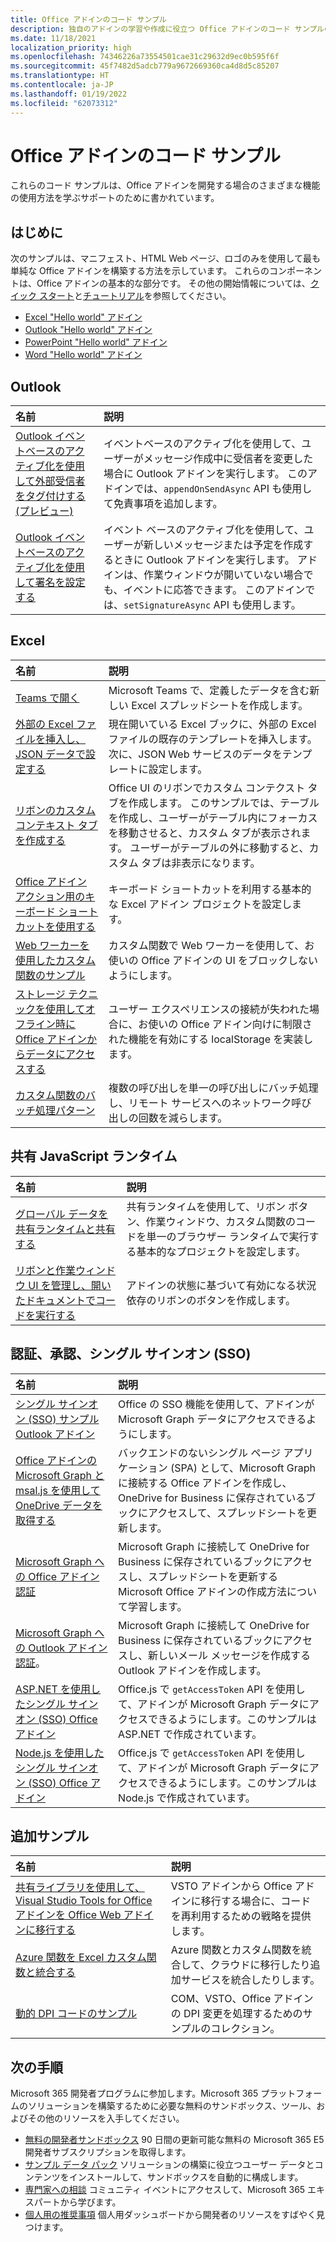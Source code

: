 ```yaml
---
title: Office アドインのコード サンプル
description: 独自のアドインの学習や作成に役立つ Office アドインのコード サンプルの一覧。
ms.date: 11/18/2021
localization_priority: high
ms.openlocfilehash: 74346226a73554501cae31c29632d9ec0b595f6f
ms.sourcegitcommit: 45f7482d5adcb779a9672669360ca4d8d5c85207
ms.translationtype: HT
ms.contentlocale: ja-JP
ms.lasthandoff: 01/19/2022
ms.locfileid: "62073312"
---
```

# <a name="office-add-in-code-samples"></a>Office アドインのコード サンプル

これらのコード サンプルは、Office アドインを開発する場合のさまざまな機能の使用方法を学ぶサポートのために書かれています。

## <a name="getting-started"></a>はじめに

次のサンプルは、マニフェスト、HTML Web ページ、ロゴのみを使用して最も単純な Office アドインを構築する方法を示しています。 これらのコンポーネントは、Office アドインの基本的な部分です。 その他の開始情報については、[クイック スタート](../quickstarts/excel-quickstart-jquery.md)と[チュートリアル](/search/?terms=tutorial&scope=Office%20Add-ins)を参照してください。

* [Excel "Hello world" アドイン](https://github.com/OfficeDev/Office-Add-in-samples/tree/main/Samples/hello-world/excel-hello-world)
* [Outlook "Hello world" アドイン](https://github.com/OfficeDev/Office-Add-in-samples/tree/main/Samples/hello-world/outlook-hello-world)
* [PowerPoint "Hello world" アドイン](https://github.com/OfficeDev/Office-Add-in-samples/tree/main/Samples/hello-world/powerpoint-hello-world)
* [Word "Hello world" アドイン](https://github.com/OfficeDev/Office-Add-in-samples/tree/main/Samples/hello-world/word-hello-world)

## <a name="outlook"></a>Outlook

| 名前                | 説明         |
|:--------------------|:--------------------|
| [Outlook イベントベースのアクティブ化を使用して外部受信者をタグ付けする (プレビュー)](/samples/officedev/Office-Add-in-samples/outlook-add-in-tag-external-recipients) | イベントベースのアクティブ化を使用して、ユーザーがメッセージ作成中に受信者を変更した場合に Outlook アドインを実行します。 このアドインでは、`appendOnSendAsync` API も使用して免責事項を追加します。 |
| [Outlook イベントベースのアクティブ化を使用して署名を設定する](/samples/officedev/Office-Add-in-samples/outlook-add-in-set-signature/) | イベント ベースのアクティブ化を使用して、ユーザーが新しいメッセージまたは予定を作成するときに Outlook アドインを実行します。 アドインは、作業ウィンドウが開いていない場合でも、イベントに応答できます。 このアドインでは、`setSignatureAsync` API も使用します。 |

## <a name="excel"></a>Excel

| 名前                | 説明         |
|:--------------------|:--------------------|
| [Teams で開く](/samples/officedev/Office-Add-in-samples/office-excel-add-in-open-in-teams/) | Microsoft Teams で、定義したデータを含む新しい Excel スプレッドシートを作成します。|
| [外部の Excel ファイルを挿入し、JSON データで設定する](/samples/officedev/Office-Add-in-samples/excel-add-in-insert-external-file/)  | 現在開いている Excel ブックに、外部の Excel ファイルの既存のテンプレートを挿入します。 次に、JSON Web サービスのデータをテンプレートに設定します。 |
| [リボンのカスタム コンテキスト タブを作成する](/samples/officedev/Office-Add-in-samples/office-add-in-contextual-tabs/) | Office UI のリボンでカスタム コンテクスト タブを作成します。 このサンプルでは、テーブルを作成し、ユーザーがテーブル内にフォーカスを移動させると、カスタム タブが表示されます。 ユーザーがテーブルの外に移動すると、カスタム タブは非表示になります。 |
| [Office アドイン アクション用のキーボード ショートカットを使用する](/samples/officedev/Office-Add-in-samples/office-add-in-keyboard-shortcuts) | キーボード ショートカットを利用する基本的な Excel アドイン プロジェクトを設定します。 |
| [Web ワーカーを使用したカスタム関数のサンプル](/samples/officedev/Office-Add-in-samples/excel-custom-function-web-worker-pattern/) | カスタム関数で Web ワーカーを使用して、お使いの Office アドインの UI をブロックしないようにします。 |
| [ストレージ テクニックを使用してオフライン時に Office アドインからデータにアクセスする](/samples/officedev/Office-Add-in-samples/use-storage-techniques-to-access-data-from-an-office-add-in-when-offline/) | ユーザー エクスペリエンスの接続が失われた場合に、お使いの Office アドイン向けに制限された機能を有効にする localStorage を実装します。 |
| [カスタム関数のバッチ処理パターン](/samples/officedev/Office-Add-in-samples/excel-custom-function-batching-pattern/)| 複数の呼び出しを単一の呼び出しにバッチ処理し、リモート サービスへのネットワーク呼び出しの回数を減らします。|

## <a name="shared-javascript-runtime"></a>共有 JavaScript ランタイム

| 名前                | 説明         |
|:--------------------|:--------------------|
[グローバル データを共有ランタイムと共有する](/samples/officedev/Office-Add-in-samples/office-add-in-shared-runtime-global-data/) | 共有ランタイムを使用して、リボン ボタン、作業ウィンドウ、カスタム関数のコードを単一のブラウザー ランタイムで実行する基本的なプロジェクトを設定します。 |
| [リボンと作業ウィンドウ UI を管理し、開いたドキュメントでコードを実行する](/samples/officedev/Office-Add-in-samples/office-add-in-ribbon-task-pane-ui/) | アドインの状態に基づいて有効になる状況依存のリボンのボタンを作成します。 |

## <a name="authentication-authorization-and-single-sign-on-sso"></a>認証、承認、シングル サインオン (SSO)

| 名前                | 説明         |
|:--------------------|:--------------------|
| [シングル サインオン (SSO) サンプル Outlook アドイン](/samples/officedev/Office-Add-in-samples/outlook-add-in-sso-aspnet/) | Office の SSO 機能を使用して、アドインが Microsoft Graph データにアクセスできるようにします。|
| [Office アドインの Microsoft Graph と msal.js を使用して OneDrive データを取得する](/samples/officedev/Office-Add-in-samples/office-add-in-auth-graph-react/) | バックエンドのないシングル ページ アプリケーション (SPA) として、Microsoft Graph に接続する Office アドインを作成し、OneDrive for Business に保存されているブックにアクセスして、スプレッドシートを更新します。  |
| [Microsoft Graph への Office アドイン認証](/samples/officedev/Office-Add-in-samples/office-add-in-auth-aspnet-graph/) | Microsoft Graph に接続して OneDrive for Business に保存されているブックにアクセスし、スプレッドシートを更新する Microsoft Office アドインの作成方法について学習します。 |
| [Microsoft Graph への Outlook アドイン認証](/samples/officedev/Office-Add-in-samples/outlook-add-in-auth-aspnet-graph/)。 | Microsoft Graph に接続して OneDrive for Business に保存されているブックにアクセスし、新しいメール メッセージを作成する Outlook アドインを作成します。 |
| [ASP.NET を使用したシングル サインオン (SSO) Office アドイン](/samples/officedev/Office-Add-in-samples/office-add-in-sso-aspnet/) | Office.js で `getAccessToken` API を使用して、アドインが Microsoft Graph データにアクセスできるようにします。このサンプルは ASP.NET で作成されています。 |
| [Node.js を使用したシングル サインオン (SSO) Office アドイン](/samples/officedev/Office-Add-in-samples/office-add-in-sso-nodejs/) | Office.js で `getAccessToken` API を使用して、アドインが Microsoft Graph データにアクセスできるようにします。このサンプルは Node.js で作成されています。|

## <a name="additional-samples"></a>追加サンプル

| 名前                | 説明         |
|:--------------------|:--------------------|
|[共有ライブラリを使用して、Visual Studio Tools for Office アドインを Office Web アドインに移行する](/samples/officedev/Office-Add-in-samples/vsto-shared-library-excel/) |VSTO アドインから Office アドインに移行する場合に、コードを再利用するための戦略を提供します。 |
| [Azure 関数を Excel カスタム関数と統合する](/samples/officedev/Office-Add-in-samples/azure-function-with-excel-custom-function/) | Azure 関数とカスタム関数を統合して、クラウドに移行したり追加サービスを統合したりします。 |
|[動的 DPI コードのサンプル](/samples/officedev/Office-Add-in-samples/dynamic-dpi-code-samples/) |COM、VSTO、Office アドインの DPI 変更を処理するためのサンプルのコレクション。 |

## <a name="next-steps"></a>次の手順

Microsoft 365 開発者プログラムに参加します。Microsoft 365 プラットフォームのソリューションを構築するために必要な無料のサンドボックス、ツール、およびその他のリソースを入手してください。

- [無料の開発者サンドボックス](https://developer.microsoft.com/microsoft-365/dev-program#Subscription) 90 日間の更新可能な無料の Microsoft 365 E5 開発者サブスクリプションを取得します。
- [サンプル データ パック](https://developer.microsoft.com/microsoft-365/dev-program#Sample) ソリューションの構築に役立つユーザー データとコンテンツをインストールして、サンドボックスを自動的に構成します。
- [専門家への相談](https://developer.microsoft.com/microsoft-365/dev-program#Experts) コミュニティ イベントにアクセスして、Microsoft 365 エキスパートから学びます。
- [個人用の推奨事項](https://developer.microsoft.com/microsoft-365/dev-program#Recommendations) 個人用ダッシュボードから開発者のリソースをすばやく見つけます。
